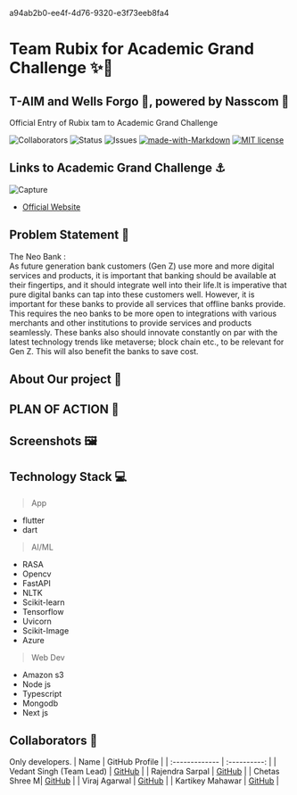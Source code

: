 a94ab2b0-ee4f-4d76-9320-e3f73eeb8fa4

# Team Rubix for Academic Grand Challenge ✨🚀
## T-AIM and Wells Forgo 🏨, powered by Nasscom 💫

Official Entry of Rubix tam to Academic Grand Challenge <br>

![Collaborators](https://img.shields.io/badge/collaborators-5-red)
![Status](https://img.shields.io/badge/status-done-green)
![Issues](https://img.shields.io/badge/issues-0-blue)
[![made-with-Markdown](https://img.shields.io/badge/Made%20with-Markdown-1f425f.svg)](http://commonmark.org)
[![MIT license](https://img.shields.io/badge/License-MIT-blue.svg)](https://lbesson.mit-license.org/) 



## Links to Academic Grand Challenge ⚓
![Capture](https://user-images.githubusercontent.com/75165587/201832401-f575117c-6382-4256-b72c-c31a77f2f3cb.PNG)
- [Official Website](https://taim-gc.in/academic/)



## Problem Statement 🚧
The Neo Bank : <br>
As future generation bank customers (Gen Z) use more and more digital services and products, it is important that banking should be available at their fingertips, and it should integrate well into their life.It is imperative that pure digital banks can tap into these customers well. However, it is important for these banks to provide all services that offline banks provide. This requires the neo banks to be more open to integrations with various merchants and other institutions to provide services and products seamlessly. These banks also should innovate constantly on par with the latest technology trends like metaverse; block chain etc., to be relevant for Gen Z. This will also benefit the banks to save cost.

## About Our project 🔧
## PLAN OF ACTION 🚨
## Screenshots 🖼️

## Technology Stack 💻
  > App
  - flutter
  - dart
  > AI/ML
  - RASA
  - Opencv
  - FastAPI
  - NLTK
  - Scikit-learn
  - Tensorflow
  - Uvicorn
  - Scikit-Image
  - Azure
  > Web Dev
  - Amazon s3
  - Node js
  - Typescript
  - Mongodb
  - Next js



## Collaborators 🤖

Only developers.
| Name      | GitHub Profile     |
| :------------- | :----------: |
|  Vedant Singh (Team Lead) | [GitHub](https://github.com/vedant-11) |
|  Rajendra Sarpal  | [GitHub](https://github.com/Rajendra465) |
|  Chetas Shree M| [GitHub]( https://github.com/ChetasShree) |
|  Viraj Agarwal  | [GitHub](https://github.com/agarwalviraj) |
|  Kartikey Mahawar | [GitHub](https://github.com/kartikey321) |
